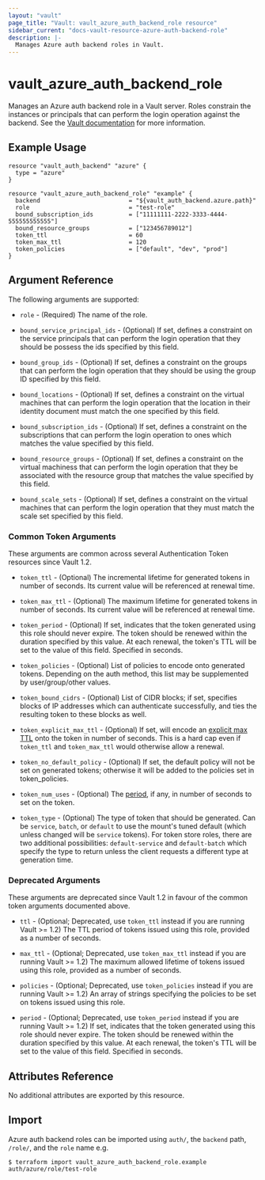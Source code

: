 ```yaml
---
layout: "vault"
page_title: "Vault: vault_azure_auth_backend_role resource"
sidebar_current: "docs-vault-resource-azure-auth-backend-role"
description: |-
  Manages Azure auth backend roles in Vault.
---
```


# vault\_azure\_auth\_backend\_role

Manages an Azure auth backend role in a Vault server. Roles constrain the
instances or principals that can perform the login operation against the
backend. See the [Vault
documentation](https://www.vaultproject.io/docs/auth/azure.html) for more
information.

## Example Usage

```hcl
resource "vault_auth_backend" "azure" {
  type = "azure"
}

resource "vault_azure_auth_backend_role" "example" {
  backend                         = "${vault_auth_backend.azure.path}"
  role                            = "test-role"
  bound_subscription_ids          = ["11111111-2222-3333-4444-555555555555"]
  bound_resource_groups           = ["123456789012"]
  token_ttl                       = 60
  token_max_ttl                   = 120
  token_policies                  = ["default", "dev", "prod"]
}
```

## Argument Reference

The following arguments are supported:

* `role` - (Required) The name of the role.

* `bound_service_principal_ids` - (Optional) If set, defines a constraint on the
  service principals that can perform the login operation that they should be possess
  the ids specified by this field.

* `bound_group_ids` - (Optional) If set, defines a constraint on the groups
  that can perform the login operation that they should be using the group
   ID specified by this field.

* `bound_locations` - (Optional) If set, defines a constraint on the virtual machines
  that can perform the login operation that the location in their identity
  document must match the one specified by this field.

* `bound_subscription_ids` - (Optional) If set, defines a constraint on the subscriptions
  that can perform the login operation to ones which  matches the value specified by this
  field.

* `bound_resource_groups` - (Optional) If set, defines a constraint on the virtual
  machiness that can perform the login operation that they be associated with
  the resource group that matches the value specified by this field.

* `bound_scale_sets` - (Optional) If set, defines a constraint on the virtual
  machines that can perform the login operation that they must match the scale set
  specified by this field.

### Common Token Arguments

These arguments are common across several Authentication Token resources since Vault 1.2.

* `token_ttl` - (Optional) The incremental lifetime for generated tokens in number of seconds.
  Its current value will be referenced at renewal time.

* `token_max_ttl` - (Optional) The maximum lifetime for generated tokens in number of seconds.
  Its current value will be referenced at renewal time.

* `token_period` - (Optional) If set, indicates that the
  token generated using this role should never expire. The token should be renewed within the
  duration specified by this value. At each renewal, the token's TTL will be set to the
  value of this field. Specified in seconds.

* `token_policies` - (Optional) List of policies to encode onto generated tokens. Depending
  on the auth method, this list may be supplemented by user/group/other values.

* `token_bound_cidrs` - (Optional) List of CIDR blocks; if set, specifies blocks of IP
  addresses which can authenticate successfully, and ties the resulting token to these blocks
  as well.

* `token_explicit_max_ttl` - (Optional) If set, will encode an
  [explicit max TTL](https://www.vaultproject.io/docs/concepts/tokens.html#token-time-to-live-periodic-tokens-and-explicit-max-ttls)
  onto the token in number of seconds. This is a hard cap even if `token_ttl` and
  `token_max_ttl` would otherwise allow a renewal.

* `token_no_default_policy` - (Optional) If set, the default policy will not be set on
  generated tokens; otherwise it will be added to the policies set in token_policies.

* `token_num_uses` - (Optional) The
  [period](https://www.vaultproject.io/docs/concepts/tokens.html#token-time-to-live-periodic-tokens-and-explicit-max-ttls),
  if any, in number of seconds to set on the token.

* `token_type` - (Optional) The type of token that should be generated. Can be `service`,
  `batch`, or `default` to use the mount's tuned default (which unless changed will be
  `service` tokens). For token store roles, there are two additional possibilities:
  `default-service` and `default-batch` which specify the type to return unless the client
  requests a different type at generation time.

### Deprecated Arguments

These arguments are deprecated since Vault 1.2 in favour of the common token arguments
documented above.

* `ttl` - (Optional; Deprecated, use `token_ttl` instead if you are running Vault >= 1.2) The TTL period of tokens issued
  using this role, provided as a number of seconds.

* `max_ttl` - (Optional; Deprecated, use `token_max_ttl` instead if you are running Vault >= 1.2) The maximum allowed lifetime of tokens
  issued using this role, provided as a number of seconds.

* `policies` - (Optional; Deprecated, use `token_policies` instead if you are running Vault >= 1.2) An array of strings
  specifying the policies to be set on tokens issued using this role.

* `period` - (Optional; Deprecated, use `token_period` instead if you are running Vault >= 1.2) If set, indicates that the
  token generated using this role should never expire. The token should be renewed within the
  duration specified by this value. At each renewal, the token's TTL will be set to the
  value of this field. Specified in seconds.

## Attributes Reference

No additional attributes are exported by this resource.

## Import

Azure auth backend roles can be imported using `auth/`, the `backend` path, `/role/`, and the `role` name e.g.

```
$ terraform import vault_azure_auth_backend_role.example auth/azure/role/test-role
```
